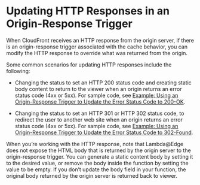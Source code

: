 # Updating HTTP Responses in an Origin\-Response Trigger<a name="lambda-updating-http-responses"></a>

When CloudFront receives an HTTP response from the origin server, if there is an origin\-response trigger associated with the cache behavior, you can modify the HTTP response to override what was returned from the origin\.

Some common scenarios for updating HTTP responses include the following:

+ Changing the status to set an HTTP 200 status code and creating static body content to return to the viewer when an origin returns an error status code \(4xx or 5xx\)\. For sample code, see [Example: Using an Origin\-Response Trigger to Update the Error Status Code to 200\-OK](lambda-examples.md#lambda-examples-custom-error-static-body)\.

+ Changing the status to set an HTTP 301 or HTTP 302 status code, to redirect the user to another web site when an origin returns an error status code \(4xx or 5xx\)\. For sample code, see [Example: Using an Origin\-Response Trigger to Update the Error Status Code to 302\-Found](lambda-examples.md#lambda-examples-custom-error-new-site)\.

When you’re working with the HTTP response, note that Lambda@Edge does not expose the HTML body that is returned by the origin server to the origin\-response trigger\. You can generate a static content body by setting it to the desired value, or remove the body inside the function by setting the value to be empty\. If you don’t update the body field in your function, the original body returned by the origin server is returned back to viewer\.